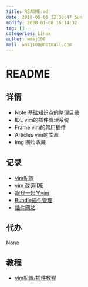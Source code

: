 ```yaml
---
title: README.md
date: 2018-05-06 12:30:47 Sun
modify: 2020-01-08 16:14:32
tag: []
categories: Linux
author: wmsj100
mail: wmsj100@hotmail.com
---
```


# README

## 详情
- Note 基础知识点的整理目录
- IDE vim的插件管理系统
- Frame vim的常用插件
- Articles vim的文章
- Img 图片收藏

## 记录
- [vim配置](http://www.cnblogs.com/witcxc/archive/2011/12/28/2304704.html)
- [vim 改造IDE](http://blog.csdn.net/wooin/article/details/1858917)
- [跟我一起学vim](http://blog.csdn.net/mergerly/article/details/51671890)
- [Bundle插件管理](http://blog.csdn.net/jiaolongdy/article/details/17889787)
- [插件网站](https://vimawesome.com/plugin/emmet-vim)

## 代办
~~None~~

## 教程
- [vim配置/插件教程](https://vimjc.com/archives/page/10/)
